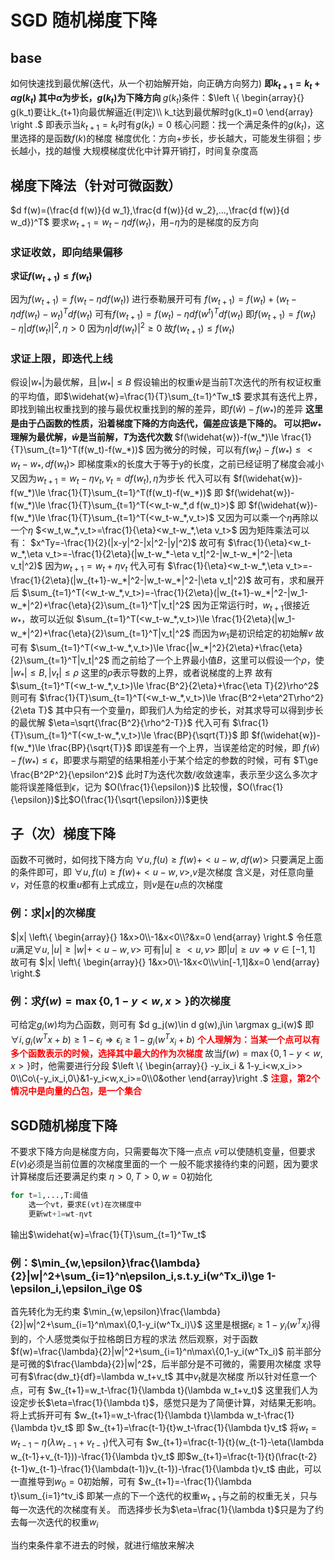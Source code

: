 # SGD 随机梯度下降

## base

如何快速找到最优解(迭代，从一个初始解开始，向正确方向努力)
<b>
即$k_{t+1}=k_t+\alpha g(k_t)$
其中$\alpha$为步长，$g(k_t)$为下降方向
</b>
$g(k_t)$条件：$\left \{ \begin{array}{} g(k_t)要让k_{t+1}向最优解逼近(判定)\\ k_t达到最优解时g(k_t)=0 \end{array} \right .$
即表示当$k_{t+1}=k_t$时有$g(k_t)=0$
核心问题：找一个满足条件的$g(k_t)$，这里选择的是函数$f(k)$的梯度
梯度优化：方向+步长，步长越大，可能发生徘徊；步长越小，找的越慢
大规模梯度优化中计算开销打，时间复杂度高

## 梯度下降法（针对可微函数）

$d f(w)=(\frac{d f(w)}{d w_1},\frac{d f(w)}{d w_2},...,\frac{d f(w)}{d w_d})^T$
要求$w_{t+1}=w_t-\eta df(w_t)$，用$-\eta$为的是梯度的反方向

### 求证收敛，即向结果偏移

<b>

求证$f(w_{t+1})\le f(w_t)$

</b>

因为$f(w_{t+1})=f(w_t-\eta df(w_t))$
进行泰勒展开可有
$f(w_{t+1})=f(w_t)+(w_t-\eta df(w_t)-w_t)^Td f(w_t)$
可有$f(w_{t+1})=f(w_t)-\eta df(w^t)^Td f(w_t)$
即$f(w_{t+1})=f(w_t)-\eta|d f(w_t)|^2,\eta>0$
因为$\eta|d f(w_t)|^2\ge 0$
故$f(w_{t+1})\le f(w_t)$

### 求证上限，即迭代上线

假设$|w_*|$为最优解，且$|w_*|\le B$
假设输出的权重$\widehat{w}$是当前T次迭代的所有权证权重的平均值，即$\widehat{w}=\frac{1}{T}\sum_{t=1}^Tw_t$
要求其有迭代上界，即找到输出权重找到的接与最优权重找到的解的差异，即$f(\widehat{w})-f(w_*)$的差异
<b>
这里是由于凸函数的性质，沿着梯度下降的方向迭代，偏差应该是下降的。
可以把$w_*$理解为最优解，$\widehat{w}$是当前解，$T$为迭代次数
</b>
$f(\widehat{w})-f(w_*)\le \frac{1}{T}\sum_{t=1}^T(f(w_t)-f(w_*))$
因为微分的时候，可以有$f(w_t)-f(w_*)\le <w_t-w_*,d f(w_t)>$
即梯度乘x的长度大于等于y的长度，之前已经证明了梯度会减小
又因为$w_{t+1}=w_t-\eta v_t,v_t=d f(w_t),\eta$为步长
代入可以有
$f(\widehat{w})-f(w_*)\le \frac{1}{T}\sum_{t=1}^T(f(w_t)-f(w_*))$
即
$f(\widehat{w})-f(w_*)\le \frac{1}{T}\sum_{t=1}^T(<w_t-w_*,d f(w_t)>)$
即
$f(\widehat{w})-f(w_*)\le \frac{1}{T}\sum_{t=1}^T(<w_t-w_*,v_t>)$
又因为可以乘一个$\eta$再除以一个$\eta$
$<w_t,w_*,v_t>=\frac{1}{\eta}<w_t-w_*,\eta v_t>$
因为矩阵乘法可以有：
$x^Ty=-\frac{1}{2}(|x-y|^2-|x|^2-|y|^2)$
故可有
$\frac{1}{\eta}<w_t-w_*,\eta v_t>=-\frac{1}{2\eta}(|w_t-w_*-\eta v_t|^2-|w_t-w_*|^2-|\eta v_t|^2)$
因为$w_{t+1}=w_t+\eta v_t$
代入可有
$\frac{1}{\eta}<w_t-w_*,\eta v_t>=-\frac{1}{2\eta}(|w_{t+1}-w_*|^2-|w_t-w_*|^2-|\eta v_t|^2)$
故可有，求和展开后
$\sum_{t=1}^T(<w_t-w_*,v_t>)=-\frac{1}{2\eta}(|w_{t+1}-w_*|^2-|w_1-w_*|^2)+\frac{\eta}{2}\sum_{t=1}^T|v_t|^2$
因为正常运行时，$w_{t+1}$很接近$w_*$，故可以近似
$\sum_{t=1}^T(<w_t-w_*,v_t>)\le \frac{1}{2\eta}(|w_1-w_*|^2)+\frac{\eta}{2}\sum_{t=1}^T|v_t|^2$
而因为$w_1$是初识给定的初始解$v$
故可有
$\sum_{t=1}^T(<w_t-w_*,v_t>)\le \frac{|w_*|^2}{2\eta}+\frac{\eta}{2}\sum_{t=1}^T|v_t|^2$
而之前给了一个上界最小值$B$，这里可以假设一个$\rho$，使
$|w_*|\le B,|v_t|\le \rho$
这里的$\rho$表示导数的上界，或者说梯度的上界
故有
$\sum_{t=1}^T(<w_t-w_*,v_t>)\le \frac{B^2}{2\eta}+\frac{\eta T}{2}\rho^2$
则可有
$\frac{1}{T}\sum_{t=1}^T(<w_t-w_*,v_t>)\le \frac{B^2+\eta^2T\rho^2}{2\eta T}$
其中只有一个变量$\eta$，即我们人为给定的步长，对其求导可以得到步长的最优解
$\eta=\sqrt{\frac{B^2}{\rho^2-T}}$
代入可有
$\frac{1}{T}\sum_{t=1}^T(<w_t-w_*,v_t>)\le \frac{BP}{\sqrt{T}}$
即
$f(\widehat{w})-f(w_*)\le \frac{BP}{\sqrt{T}}$
即误差有一个上界，当误差给定的时候，即
$f(\widehat{w})-f(w_*)\le \epsilon$，即要求与期望的结果相差小于某个给定的参数的时候，可有
$T\ge \frac{B^2P^2}{\epsilon^2}$
此时$T$为迭代次数/收敛速率，表示至少这么多次才能将误差降低到$\epsilon$，记为
$O(\frac{1}{\epsilon})$
比较慢，$O(\frac{1}{\epsilon})$比$O(\frac{1}{\sqrt{\epsilon}})$更快

## 子（次）梯度下降

函数不可微时，如何找下降方向
$\forall u,f(u)\ge f(w)+<u-w,d f(w)>$
只要满足上面的条件即可，即
$\forall u,f(u)\ge f(w)+<u-w,v>,v$是次梯度
含义是，对任意向量$v$，对任意的权重$u$都有上式成立，则$v$是在$u$点的次梯度

### 例：求$|x|$的次梯度

$|x| \left\{ \begin{array}{} 1&x>0\\-1&x<0\\?&x=0 \end{array} \right.$
令任意$u$满足$\forall u,|u|\ge |w|+<u-w,v>$
可有$|u|\ge <u,v>$
即$|u|\ge uv\Longrightarrow v\in[-1,1]$
故可有
$|x| \left\{ \begin{array}{} 1&x>0\\-1&x<0\\v\in[-1,1]&x=0 \end{array} \right.$

### 例：求$f(w)=\max\{0,1-y<w,x>\}$的次梯度

可给定$g_i(w)$均为凸函数，则可有
$d g_j(w)\in d g(w),j\in \argmax g_i(w)$
即$\forall i,g_i(w^Tx+b)\ge 1-\epsilon_i\Longrightarrow \epsilon_i\ge 1-g_i(w^Tx_i+b)$
<font color='red'><b>
个人理解为：当某一个点可以有多个函数表示的时候，选择其中最大的作为次梯度
</font></b>
故当$f(w)=\max\{0,1-y<w,x>\}$时，他需要进行分段
$\left \{ \begin{array}{} -y_ix_i & 1-y_i<w,x_i>> 0\\Co\{-y_ix_i,0\}&1-y_i<w,x_i>=0\\0&other \end{array}\right .$
<font color='red'><b>注意，第2个情况中是向量的凸包，是一个集合</font></b>

## SGD随机梯度下降

不要求下降方向是梯度方向，只需要每次下降一点点
$v$可以使随机变量，但要求$E(v)$必须是当前位置的次梯度里面的一个
一般不能求接待约束的问题，因为要求计算梯度后还要满足约束
$\eta>0,T>0,w=0$初始化

```python
for t=1,...,T:阈值
    选一个vt，要求E(vt)在次梯度中
    更新wt+1=wt-ηvt
```

输出$\widehat{w}=\frac{1}{T}\sum_{t=1}^Tw_t$

### 例：$\min_{w,\epsilon}\frac{\lambda}{2}|w|^2+\sum_{i=1}^n\epsilon_i,s.t.y_i(w^Tx_i)\ge 1-\epsilon_i,\epsilon_i\ge 0$

首先转化为无约束
$\min_{w,\epsilon}\frac{\lambda}{2}|w|^2+\sum_{i=1}^n\max\{0,1-y_i(w^Tx_i)\}$
这里是根据$\epsilon_i\ge 1-y_i(w^Tx_i)$得到的，个人感觉类似于拉格朗日方程的求法
然后观察，对于函数$f(w)=\frac{\lambda}{2}|w|^2+\sum_{i=1}^n\max\{0,1-y_i(w^Tx_i)$
前半部分是可微的$\frac{\lambda}{2}|w|^2$，后半部分是不可微的，需要用次梯度
求导可有$\frac{dw_t}{df}=\lambda w_t+v_t$
其中$v_t$就是次梯度
所以针对任意一个点，可有
$w_{t+1}=w_t-\frac{1}{\lambda t}(\lambda w_t+v_t)$
这里我们人为设定步长$\eta=\frac{1}{\lambda t}$，感觉只是为了简便计算，对结果无影响。
将上式拆开可有
$w_{t+1}=w_t-\frac{1}{\lambda t}\lambda w_t-\frac{1}{\lambda t}v_t$
即
$w_{t+1}=\frac{t-1}{t}w_t-\frac{1}{\lambda t}v_t$
将$w_t=w_{t-1}-\eta(\lambda w_{t-1}+v_{t-1})$代入可有
$w_{t+1}=\frac{t-1}{t}(w_{t-1}-\eta(\lambda w_{t-1}+v_{t-1}))-\frac{1}{\lambda t}v_t$
即$w_{t+1}=\frac{t-1}{t}(\frac{t-2}{t-1}w_{t-1}-\frac{1}{\lambda(t-1)}v_{t-1})-\frac{1}{\lambda t}v_t$
由此，可以一直推导到$w_0=0$初始解，可有
$w_{t+1}=-\frac{1}{\lambda t}\sum_{i=1}^tv_i$
即某一点的下一个迭代的权重$w_{t+1}$与之前的权重无关，只与每一次迭代的次梯度有关。
而选择步长为$\eta=\frac{1}{\lambda t}$只是为了约去每一次迭代的权重$w_i$

当约束条件拿不进去的时候，就进行缩放来解决
